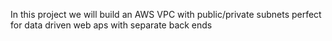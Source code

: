 In this project we will build an AWS VPC with public/private subnets
perfect for data driven web aps with separate back ends